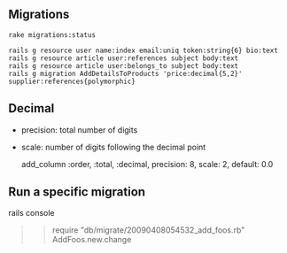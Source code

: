## Migrations

    rake migrations:status

    rails g resource user name:index email:uniq token:string{6} bio:text
    rails g resource article user:references subject body:text
    rails g resource article user:belongs_to subject body:text
    rails g migration AddDetailsToProducts 'price:decimal{5,2}' supplier:references{polymorphic}

## Decimal

- precision: total number of digits
- scale: number of digits following the decimal point

    add_column :order, :total, :decimal, precision: 8, scale: 2, default:  0.0

## Run a specific migration

rails console
>> require "db/migrate/20090408054532_add_foos.rb"
>> AddFoos.new.change
